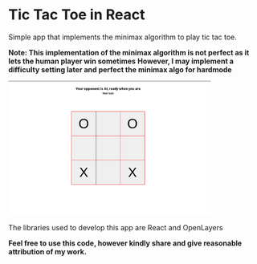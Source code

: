 # Tic Tac Toe in React
Simple app that implements the minimax algorithm to play tic tac toe.

**Note: This implementation of the minimax algorithm is not perfect as it lets the human player win sometimes**
**However, I may implement a difficulty setting later and perfect the minimax algo for hardmode**

<img
  src="app-screenshot.png"
  alt="Alt text"
  title="Tic Tac Toe with React"
  style="display: inline-block; margin: 0 auto; max-width: 80%"/>

The libraries used to develop this app are React and OpenLayers

**Feel free to use this code, however kindly share and give reasonable attribution of my work.**
